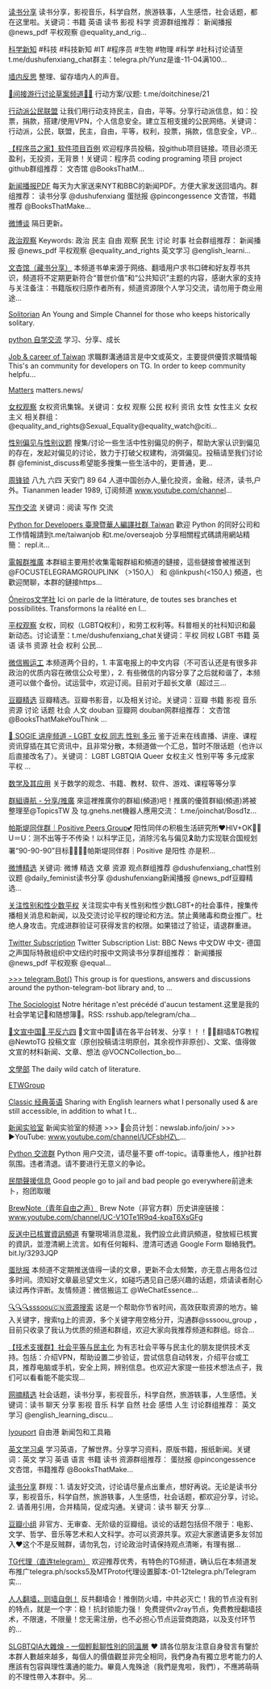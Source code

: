 [读书分享](https://t.me/dushufenxiang)
读书分享，影视音乐，科学自然，旅游轶事，人生感悟，社会话题，都在这里啦。关键词：书籍 英语 读书 影视 科学 资源群组推荐： 新闻播报 @news\_pdf 平权观察 @equality\_and\_rig...

[科学新知](https://t.me/random_knowledge_dushu)
#科技 #科技新知 #IT #程序员 #生物 #物理 #科学 #社科讨论请至 t.me/dushufenxiang\_chat群主：telegra.ph/Yunz是谁-11-04满100...

[墙内反思](https://t.me/qiangneifansi)
整理、留存墙内人的声音。

[🍁间接游行讨论草案频道🚴‍♂️](https://t.me/doitchinese)
行动方案/议题: t.me/doitchinese/21

[行动派公民联盟](https://t.me/citizen_united)
让我们用行动支持民主，自由，平等。分享行动派信息，如：投票，捐款，搭建/使用VPN，个人信息安全。建立互相支援的公民网络。关键词：行动派，公民，联盟，民主，自由，平等，权利，投票，捐款，信息安全，VP...

[【程序员之家】软件项目百例](https://t.me/useless_project_ideas)
欢迎程序员投稿，投github项目链接。项目必须无盈利，无投资，无背景！关键词：程序员 coding programing 项目 project github群组推荐： 文杏馆 @BooksThatM...

[新闻播报PDF](https://t.me/news_pdf)
每天为大家送来NYT和BBC的新闻PDF。方便大家发送回墙内。群组推荐： 读书分享 @dushufenxiang 蛋挞报 @pincongessence 文杏馆，书籍推荐 @BooksThatMake...

[微博谈](https://t.me/weibotan)
隔日更新。

[政治观察](https://t.me/freedom_watch)
Keywords: 政治 民主 自由 观察 民生 讨论 时事 社会群组推荐： 新闻播报 @news\_pdf 平权观察 @equality\_and\_rights 英文学习 @english\_learni...

[文杏馆（藏书分享）](https://t.me/BooksThatMakeYouThink)
本频道书单来源于网络、翻墙用户求书口碑和好友荐书共识，频道将不定期更新符合“普世价值”和“公共知识”主题的内容，感谢大家的支持与关注备注：书籍版权归原作者所有，频道资源限个人学习交流，请勿用于商业用途...

[Solitorian](https://t.me/Solitorian)
An Young and Simple Channel for those who keeps historically solitary.

[python 自学交流](https://t.me/P_Y_T_H_O_N)
学习、分享、成长

[Job & career of Taiwan](https://t.me/taiwanjob)
求職群溝通語言是中文或英文，主要提供優質求職情報 This's an community for developers on TG. In order to keep community helpfu...

[Matters](https://t.me/thematters)
matters.news/

[女权观察](https://t.me/feminist_watch)
女权资讯集锦。关键词：女权 观察 公民 权利 资讯 女性 女性主义 女权主义 相关群组：@equality\_and\_rights@Sexual\_Equality@equality\_watch@citi...

[性别偏见与性别议题](https://t.me/daily_feminist)
搜集/讨论一些生活中性别偏见的例子，帮助大家认识到偏见的存在，发起对偏见的讨论，致力于打破父权建构，消弭偏见。投稿请至我们讨论群 @feminist\_discuss希望能多搜集一些生活中的，更普通，更...

[周锋锁](https://t.me/zhoufengsuo)
八九 六四 天安门 89 64 人道中国创办人,量化投资，金融，经济，读书,户外。Tiananmen leader 1989, 订阅频道 www.youtube.com/channel...

[写作交流](https://t.me/writing_discuss)
关键词：阅读 写作 交流

[Python for Developers 臺灣暨華人編譯社群 Taiwan](https://t.me/Python4Developer)
歡迎 Python 的同好公司和工作情報請到t.me/taiwanjob 和t.me/overseajob 分享相關程式碼請用網站精簡： repl.it...

[電報群推廣](https://t.me/joinchat/F7Z-RT15AV_zH_mUPCQTvQ)
本群組主要用於收集電報群組和頻道的鏈接，這些鏈接會被推送到 @FOCUSTELEGRAMGROUPLINK （>150人） 和 @linkpush(<150人) 頻道，也歡迎閒聊，本群的鏈接https...

[Óneiros文学社](https://t.me/oneiroszzz)
Ici on parle de la littérature, de toutes ses branches et possibilités. Transformons la réalité en l...

[平权观察](https://t.me/equality_and_rights)
女权，同权（LGBTQ权利），和劳工权利等。科普相关的社科知识和最新动态。讨论请至：t.me/dushufenxiang\_chat关键词：平权 同权 LGBT 书籍 英语 读书 资源 社会 权利 公民...

[微信搬运工](https://t.me/WeChatEssence)
本频道两个目的，1. 丰富电报上的中文内容（不可否认还是有很多非政治的优质内容在微信公众号里），2. 有些微信的内容分享了之后就和谐了，本频道可以做个备份。试运营中，欢迎订阅。目前对于超长文章（超过三...

[豆瓣精选](https://t.me/douban_read)
豆瓣精选。豆瓣书影音，以及相关讨论。关键词：豆瓣 书籍 影视 音乐 资源 讨论 话题 社会 人文 douban 豆瓣网 douban网群组推荐： 文杏馆 @BooksThatMakeYouThink ...

[🌈 SOGIE 讲座频道 - LGBT 女权 同志 性别 多元](https://t.me/sogie_webinar)
鉴于近来在线直播、讲座、课程资讯穿插在其它资讯中，且非常分散，本频道做一个汇总，暂时不限话题（也许以后直接改名了）。关键词： LGBT LGBTQIA Queer 女权主义 性别平等 多元成家 平权 ...

[数学及其应用](https://t.me/mathematics_applications)
关于数学的观念、书籍、教材、软件、游戏、课程等等分享

[群組導航 - 分享/推廣](https://t.me/navi_group_share)
來這裡推廣你的群組(頻道)吧！推廣的優質群組(頻道)將被整理至@TopicsTW 及 tg.gnehs.net機器人應用交流： t.me/joinchat/Bosd1z...

[帕斯堤同伴群｜Positive Peers Group💕](https://t.me/Hiv_viH)
阳性同伴の积极生活研究所❤️HIV+OK👌🏻U＝U：测不出等于不传染！以科学正见，消除污名与偏见🎗助力实现联合国规划署“90-90-90”目标💪🏻🏳️‍🌈帕斯堤同伴群｜Positive 是阳性 亦是积...

[微博精选](https://t.me/weibo_read)
关键词: 微博 精选 文章 资源 观点群组推荐 @dushufenxiang\_chat性别议题 @daily\_feminist读书分享 @dushufenxiang新闻播报 @news\_pdf豆瓣精选...

[关注性别和性少数平权](https://t.me/Sexual_Equality)
关注现实中有关性别和性少数LGBT+的社会事件，搜集传播相关消息和新闻，以及交流讨论平权的理论和方法。禁止黄赌毒和商业推广。杜绝人身攻击。完成进群验证可获得发言的权限。如果错过了验证，请退群重进。

[Twitter Subscription](https://t.me/twitter_subscriptions)
Twitter Subscription List: BBC News 中文DW 中文- 德国之声国际特赦组织中文纽约时报中文网读书分享群组推荐： 新闻播报 @news\_pdf 平权观察 @equal...

[>>> telegram.Bot()](https://t.me/pythontelegrambotgroup)
This group is for questions, answers and discussions around the python-telegram-bot library and, to ...

[The Sociologist](https://t.me/thesoc)
Notre héritage n'est précédé d'aucun testament.这里是我的社会学笔记📒和随想簿🧠。RSS: rsshub.app/telegram/cha...

[📣文宣中国📣 平反六四](https://t.me/VoiceofCN)
📣文宣中国📣请在各平台转发、分享！！！🙏🏻翻墙&TG教程 @NewtoTG 投稿文宣（原创投稿请注明原创，其余视作非原创）、文案、值得做文宣的材料新闻、文章、想法 @VOCNCollection\_bo...

[文學部](https://t.me/dailywenxue)
The daily wild catch of literature.

[ETWGroup](https://t.me/joinchat/INAv702i_mckmPkVnfPMOA)


[Classic 经典英语](https://t.me/english4chinese)
Sharing with English learners what I personally used & are still accessible, in addition to what I t...

[新闻实验室](https://t.me/newslab2020)
新闻实验室的频道 >>> 🎁会员计划：newslab.info/join/ >>> ▶️YouTube: www.youtube.com/channel/UCFsbHZ\_...

[Python 交流群](https://t.me/py_zh)
Python 用户交流，请尽量不要 off-topic。请尊重他人，维护社群氛围。违者清退。请不要进行无意义的争论。

[民間聲援信息](https://t.me/wildweiguan)
Good people go to jail and bad people go everywhere前途未卜，抱团取暖

[BrewNote（青年自由之声）](https://t.me/brewnote2019)
Brew Note（非官方群）历史讲座链接：www.youtube.com/channel/UC-V1OTe1R9q4-kpaT6XsGFg

[反送中已核實資訊頻道](https://t.me/antiextraditionverifiednews)
有鑒現場消息混亂，我們設立此資訊頻道，發放經已核實的資訊，並澄清網上流言。如有任何報料、澄清可透過 Google Form 聯絡我們。 bit.ly/3293JQP

[蛋挞报](https://t.me/pincongessence)
本频道不定期推送值得一读的文章，更新不会太频繁，亦无意占用各位过多时间。须知好文章最忌望文生义，如碰巧遇见自己感兴趣的话题，烦请读者耐心读过再作评断。友情频道：微信搬运工 @WeChatEssence...

[🔍🔍🔍sssoou🇨🇳资源搜索](https://t.me/sssoou_resource)
这是一个帮助你节省时间，高效获取资源的地方。输入关键字，搜索tg上的资源，多个关键字用空格分开，沟通群@sssoou\_group ，目前只收录了我认为优质的频道和群组，欢迎大家向我推荐频道和群组。综合...

[【技术支援群】社会平等与民主化](https://t.me/tech_helpdesk)
为有志社会平等与民主化的朋友提供技术支持。包括：介绍VPN，帮助设置二步验证，尝试信息自动转发，介绍平台或工具，推荐电脑或手机，安全上网，辨别信息。也欢迎大家提一些技术想法点子，我们可以看看能不能实现...

[网摘精选](https://t.me/web_feed)
社会话题，读书分享，影视音乐，科学自然，旅游轶事，人生感悟。关键词：读书 聊天 分享 影视 音乐 科学 自然 社会 感悟 人生 讨论群组推荐： 英文学习 @english\_learning\_discu...

[Iyouport](https://t.me/iyouport)
自由港 新闻包和工具箱

[英文学习桌](https://t.me/english_learning_discuss)
学习英语，了解世界。分享学习资料，原版书籍，报纸新闻。关键词：英文 学习 英语 语言 书籍 读书 资源群组推荐： 蛋挞报 @pincongessence 文杏馆，书籍推荐 @BooksThatMake...

[读书分享](https://t.me/dushufenxiang_chat)
群规：1. 请友好交流，讨论请尽量点出重点，想好再说。无论是读书分享，影视音乐，科学自然，旅游轶事，人生感悟，社会话题，都欢迎分享，讨论。2. 请善用引用，合并精简，促成沟通。关键词：读书 聊天 分享...

[豆瓣小组](https://t.me/doubanners)
非官方、无审查、无阶级的豆瓣组。谈论的话题包括但不限于：电影、文学、哲学、音乐等艺术和人文科学。亦可以资源共享。欢迎大家邀请更多友邻加入❤️这个不是反贼群，请勿乳包，讨论政治时请保持观点清晰，有理有据...

[TG代理（直连telegram）](https://t.me/socks5list)
欢迎推荐优秀，有特色的TG频道，确认后在本频道发布推广telegra.ph/socks5及MTProto代理设置脚本-01-12telegra.ph/Telegram实...

[人人翻墙，则墙自倒！](https://t.me/cnhumanright99)
反共翻墙会！推倒防火墙，中共必灭亡！我的节点没有别的特点，就是一个字：稳！抗封锁能力强！ 免费提供v2ray节点，免费教授翻墙技术，不限速，不限量！您无需注册，也不必担心节点运营商跑路，以及支付环节的...

[SLGBTQIA大雜燴 - 一個輕鬆聊性別的同溫層](https://t.me/marriage_equality)
❤️ 請各位朋友注意自身發言有鑒於本群人數越來越多，每個人的價值觀並非完全相同，我們身為有獨立思考能力的人應該有包容與理性溝通的能力。畢竟人鬼殊途（我們是鬼啦，我們），不應將萌萌的不理性帶入本群中。另...